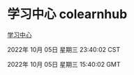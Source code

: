 # 学习中心 colearnhub
[学习中心](http://27.19.32.34:56308/colearnhub/)

2022年 10月 05日 星期三 23:40:02 CST

2022年 10月 05日 星期三 15:40:02 GMT
